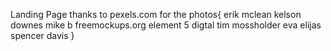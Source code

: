 Landing Page
thanks to pexels.com for the photos{
erik mclean
kelson downes
mike b
freemockups.org
element 5 digtal
tim mossholder
eva elijas
spencer davis
}
